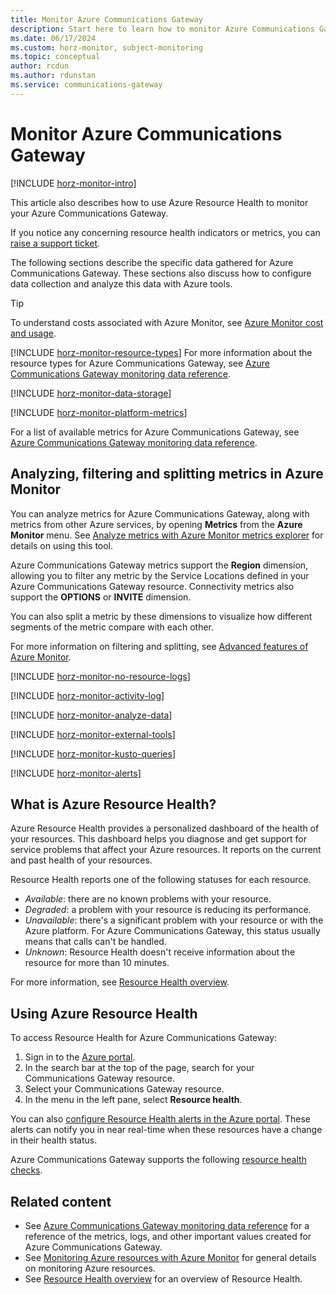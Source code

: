 ```yaml
---
title: Monitor Azure Communications Gateway
description: Start here to learn how to monitor Azure Communications Gateway. Use Azure Monitor and Azure Resource Health to monitor your Azure Communications Gateway.
ms.date: 06/17/2024
ms.custom: horz-monitor, subject-monitoring
ms.topic: conceptual
author: rcdun
ms.author: rdunstan
ms.service: communications-gateway
---
```


# Monitor Azure Communications Gateway

[!INCLUDE [horz-monitor-intro](~/reusable-content/ce-skilling/azure/includes/azure-monitor/horizontals/horz-monitor-intro.md)]

This article also describes how to use Azure Resource Health to monitor your Azure Communications Gateway.

If you notice any concerning resource health indicators or metrics, you can [raise a support ticket](request-changes.md).

The following sections describe the specific data gathered for Azure Communications Gateway. These sections also discuss how to configure data collection and analyze this data with Azure tools.

> [!TIP]
> To understand costs associated with Azure Monitor, see [Azure Monitor cost and usage](../azure-monitor/cost-usage.md).

[!INCLUDE [horz-monitor-resource-types](~/reusable-content/ce-skilling/azure/includes/azure-monitor/horizontals/horz-monitor-resource-types.md)]
For more information about the resource types for Azure Communications Gateway, see [Azure Communications Gateway monitoring data reference](monitoring-azure-communications-gateway-data-reference.md).

[!INCLUDE [horz-monitor-data-storage](~/reusable-content/ce-skilling/azure/includes/azure-monitor/horizontals/horz-monitor-data-storage.md)]

[!INCLUDE [horz-monitor-platform-metrics](~/reusable-content/ce-skilling/azure/includes/azure-monitor/horizontals/horz-monitor-platform-metrics.md)]

For a list of available metrics for Azure Communications Gateway, see [Azure Communications Gateway monitoring data reference](monitoring-azure-communications-gateway-data-reference.md#metrics).

## Analyzing, filtering and splitting metrics in Azure Monitor

You can analyze metrics for Azure Communications Gateway, along with metrics from other Azure services, by opening **Metrics** from the **Azure Monitor** menu. See [Analyze metrics with Azure Monitor metrics explorer](../azure-monitor/essentials/analyze-metrics.md) for details on using this tool.

Azure Communications Gateway metrics support the **Region** dimension, allowing you to filter any metric by the Service Locations defined in your Azure Communications Gateway resource. Connectivity metrics also support the **OPTIONS** or **INVITE** dimension.

You can also split a metric by these dimensions to visualize how different segments of the metric compare with each other.

For more information on filtering and splitting, see [Advanced features of Azure Monitor](../azure-monitor/essentials/metrics-charts.md).

[!INCLUDE [horz-monitor-no-resource-logs](~/reusable-content/ce-skilling/azure/includes/azure-monitor/horizontals/horz-monitor-no-resource-logs.md)]

[!INCLUDE [horz-monitor-activity-log](~/reusable-content/ce-skilling/azure/includes/azure-monitor/horizontals/horz-monitor-activity-log.md)]

[!INCLUDE [horz-monitor-analyze-data](~/reusable-content/ce-skilling/azure/includes/azure-monitor/horizontals/horz-monitor-analyze-data.md)]

[!INCLUDE [horz-monitor-external-tools](~/reusable-content/ce-skilling/azure/includes/azure-monitor/horizontals/horz-monitor-external-tools.md)]

[!INCLUDE [horz-monitor-kusto-queries](~/reusable-content/ce-skilling/azure/includes/azure-monitor/horizontals/horz-monitor-kusto-queries.md)]

[!INCLUDE [horz-monitor-alerts](~/reusable-content/ce-skilling/azure/includes/azure-monitor/horizontals/horz-monitor-alerts.md)]

## What is Azure Resource Health?

Azure Resource Health provides a personalized dashboard of the health of your resources. This dashboard helps you diagnose and get support for service problems that affect your Azure resources. It reports on the current and past health of your resources.

Resource Health reports one of the following statuses for each resource.

- *Available*: there are no known problems with your resource.
- *Degraded*: a problem with your resource is reducing its performance.
- *Unavailable*: there's a significant problem with your resource or with the Azure platform. For Azure Communications Gateway, this status usually means that calls can't be handled.
- *Unknown*: Resource Health doesn't receive information about the resource for more than 10 minutes.

For more information, see [Resource Health overview](../service-health/resource-health-overview.md).

## Using Azure Resource Health

To access Resource Health for Azure Communications Gateway:

1. Sign in to the [Azure portal](https://azure.microsoft.com/).
1. In the search bar at the top of the page, search for your Communications Gateway resource.
1. Select your Communications Gateway resource.
1. In the menu in the left pane, select **Resource health**.

You can also [configure Resource Health alerts in the Azure portal](../service-health/resource-health-alert-monitor-guide.md). These alerts can notify you in near real-time when these resources have a change in their health status.

Azure Communications Gateway supports the following [resource health checks](../resource-health-checks-resource-types.md#microsoftvoiceservicescommunicationsgateway).

## Related content

- See [Azure Communications Gateway monitoring data reference](monitoring-azure-communications-gateway-data-reference.md) for a reference of the metrics, logs, and other important values created for Azure Communications Gateway.
- See [Monitoring Azure resources with Azure Monitor](/azure/azure-monitor/essentials/monitor-azure-resource) for general details on monitoring Azure resources.
- See [Resource Health overview](../service-health/resource-health-overview.md) for an overview of Resource Health.
